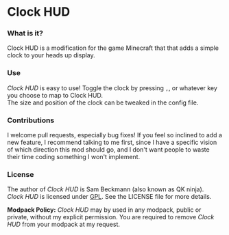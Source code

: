 # Clock HUD
### What is it?
Clock HUD is a modification for the game Minecraft that that adds a simple clock to your heads up display.
### Use
*Clock HUD* is easy to use! Toggle the clock by pressing `,`, or whatever key you choose to map to Clock HUD.  
The size and position of the clock can be tweaked in the config file.
### Contributions
I welcome pull requests, especially bug fixes! If you feel so inclined to add a new feature, I recommend talking to me first, since I have a specific vision of which direction this mod should go, and I don't want people to waste their time coding something I won't implement.
### License
The author of *Clock HUD* is Sam Beckmann (also known as QK ninja).  
*Clock HUD* is licensed under [GPL](http://www.gnu.org/licenses/gpl-3.0.en.html). See the LICENSE file for more details.

**Modpack Policy:** *Clock HUD* may by used in any modpack, public or private, without my explicit permission. You are required to remove *Clock HUD* from your modpack at my request.
